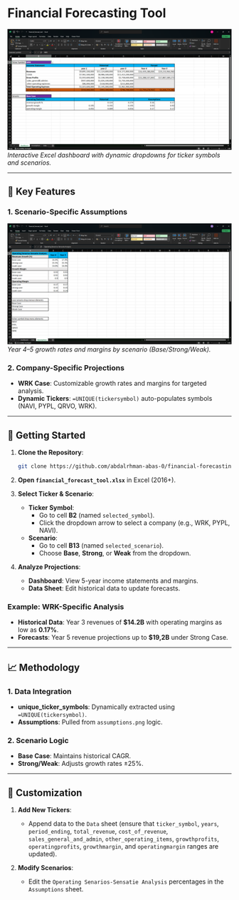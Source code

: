 # Financial Forecasting Tool

![Dashboard Preview](dashboard.png)  
*Interactive Excel dashboard with dynamic dropdowns for ticker symbols and scenarios.*

---

## 🧰 Key Features
### 1. **Scenario-Specific Assumptions**  
![Scenario Assumptions](assumptions.png)  
*Year 4–5 growth rates and margins by scenario (Base/Strong/Weak).*  

### 2. **Company-Specific Projections**  
- **WRK Case**: Customizable growth rates and margins for targeted analysis.  
- **Dynamic Tickers**: `=UNIQUE(tickersymbol)` auto-populates symbols (NAVI, PYPL, QRVO, WRK).  

---

## 🚀 Getting Started
1. **Clone the Repository**:  
   ```bash
   git clone https://github.com/abdalrhman-abas-0/financial-forecasting.git
   ```

2. **Open `financial_forecast_tool.xlsx`** in Excel (2016+).  

3. **Select Ticker & Scenario**:  
   - **Ticker Symbol**:  
     - Go to cell **B2** (named `selected_symbol`).  
     - Click the dropdown arrow to select a company (e.g., WRK, PYPL, NAVI).   
   - **Scenario**:  
     - Go to cell **B13** (named `selected_scenario`).  
     - Choose **Base**, **Strong**, or **Weak** from the dropdown.  

4. **Analyze Projections**:  
   - **Dashboard**: View 5-year income statements and margins.  
   - **Data Sheet**: Edit historical data to update forecasts.  

### Example: WRK-Specific Analysis  
- **Historical Data**: Year 3 revenues of **$14.2B** with operating margins as low as **0.17%**.  
- **Forecasts**: Year 5 revenue projections up to **$19,2B** under Strong Case.  

---

## 📈 Methodology
### 1. **Data Integration**  
- **unique_ticker_symbols**: Dynamically extracted using `=UNIQUE(tickersymbol)`.  
- **Assumptions**: Pulled from `assumptions.png` logic.  

### 2. **Scenario Logic**  
- **Base Case**: Maintains historical CAGR.  
- **Strong/Weak**: Adjusts growth rates ±25%.  

---

## 🔧 Customization
1. **Add New Tickers**:  
   - Append data to the `Data` sheet (ensure that `ticker_symbol`, `years`, `period_ending`, `total_revenue`, `cost_of_revenue`, `sales_general_and_admin`, `other_operating_items`, `growthprofits`, `operatingprofits`, `growthmargin`, and `operatingmargin` ranges are updated).  
   
2. **Modify Scenarios**:  
   - Edit the `Operating Senarios-Sensatie Analysis` percentages in the `Assumptions` sheet.  
